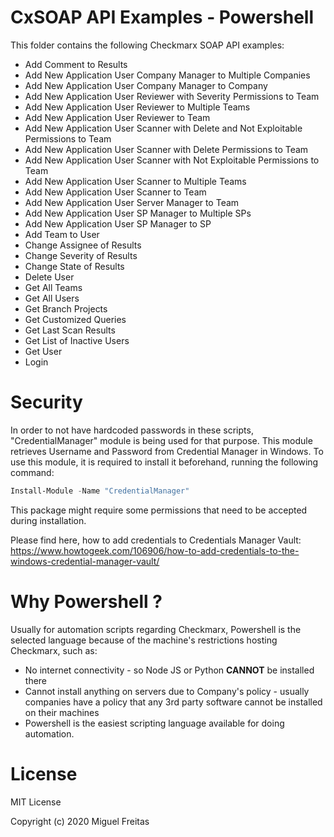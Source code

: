 # CxSOAP API Examples - Powershell

This folder contains the following Checkmarx SOAP API examples:

- Add Comment to Results
- Add New Application User Company Manager to Multiple Companies
- Add New Application User Company Manager to Company
- Add New Application User Reviewer with Severity Permissions to Team
- Add New Application User Reviewer to Multiple Teams
- Add New Application User Reviewer to Team
- Add New Application User Scanner with Delete and Not Exploitable Permissions to Team
- Add New Application User Scanner with Delete Permissions to Team
- Add New Application User Scanner with Not Exploitable Permissions to Team
- Add New Application User Scanner to Multiple Teams
- Add New Application User Scanner to Team
- Add New Application User Server Manager to Team
- Add New Application User SP Manager to Multiple SPs
- Add New Application User SP Manager to SP
- Add Team to User
- Change Assignee of Results
- Change Severity of Results
- Change State of Results
- Delete User
- Get All Teams
- Get All Users
- Get Branch Projects
- Get Customized Queries
- Get Last Scan Results
- Get List of Inactive Users
- Get User
- Login

# Security

In order to not have hardcoded passwords in these scripts, "CredentialManager" module is being used for that purpose. This module retrieves Username and Password from Credential Manager in Windows. To use this module, it is required to install it beforehand, running the following command:

```ps1
Install-Module -Name "CredentialManager"
```

This package might require some permissions that need to be accepted during installation. 

Please find here, how to add credentials to Credentials Manager Vault: https://www.howtogeek.com/106906/how-to-add-credentials-to-the-windows-credential-manager-vault/

# Why Powershell ?

Usually for automation scripts regarding Checkmarx, Powershell is the selected language because of the machine's restrictions hosting Checkmarx, such as:

- No internet connectivity - so Node JS or Python <strong>CANNOT</strong> be installed there
- Cannot install anything on servers due to Company's policy - usually companies have a policy that any 3rd party software cannot be installed on their machines
- Powershell is the easiest scripting language available for doing automation.


# License

MIT License

Copyright (c) 2020 Miguel Freitas
